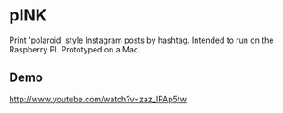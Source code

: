 # pINK #

Print 'polaroid' style Instagram posts by hashtag. Intended to run on the Raspberry PI. Prototyped on a Mac.

## Demo ##

http://www.youtube.com/watch?v=zaz_IPAp5tw
